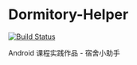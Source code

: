 # Dormitory-Helper

[![Build Status](https://www.travis-ci.org/ousheobin/Dormitory-Helper.svg?branch=master)](https://www.travis-ci.org/ousheobin/Dormitory-Helper)

Android 课程实践作品 - 宿舍小助手
